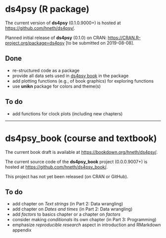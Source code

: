 
# ds4psy (R package)

The current version of **ds4psy** (0.1.0.9000+) is hosted at <https://github.com/hneth/ds4psy/>. 

Planned initial release of **ds4psy** (0.1.0) on CRAN: <https://CRAN.R-project.org/package=ds4psy> [to be submitted on 2019-08-08]. 

## Done 

- re-structured code as a package
- provide all data sets used in [ds4psy book](https://bookdown.org/hneth/ds4psy/) in the package
- add plotting functions (e.g., of book graphics) for exploring functions 
- use **unikn** package for colors and theme(s)

## To do

- add functions for clock plots (including new chapters)

---------- 

# ds4psy_book (course and textbook)

The current book draft is available at <https://bookdown.org/hneth/ds4psy/>. 

The current source code of the **ds4psy_book** project (0.0.0.9007+) is hosted at <https://github.com/hneth/ds4psy_book/>. 

This project has not yet been released (on CRAN or GitHub). 

## To do

- add chapter on _Text strings_ (in Part 2: Data wrangling)
- add chapter on _Dates and times_ (in Part 2: Data wrangling)
- add _factors_ to basics chapter or a chapter on _factors_
- consider making _conditionals_ its own chapter (in Part 3: Programming) 
- emphasize _reproducible research_ aspect in introduction and RMarkdown appendix

<!-- eof -->
